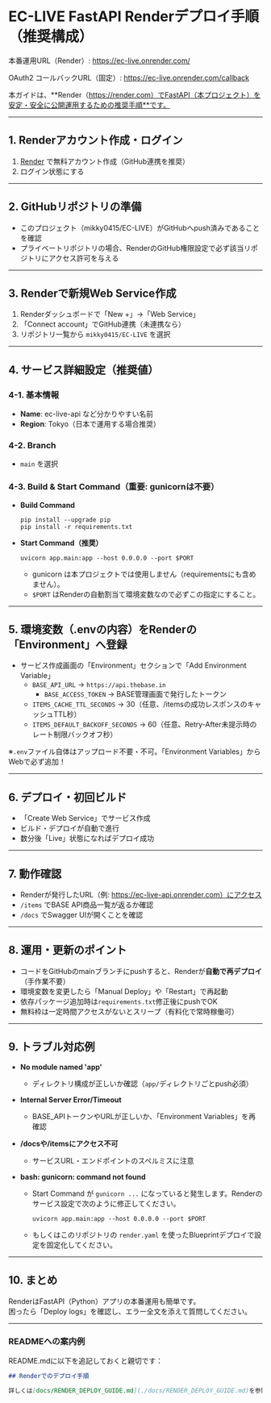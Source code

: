 # EC-LIVE FastAPI Renderデプロイ手順（推奨構成）

本番運用URL（Render）: https://ec-live.onrender.com/

OAuth2 コールバックURL（固定）: https://ec-live.onrender.com/callback

本ガイドは、**Render（https://render.com）でFastAPI（本プロジェクト）を安定・安全に公開運用するための推奨手順**です。

---

## 1. Renderアカウント作成・ログイン

1. [Render](https://render.com/) で無料アカウント作成（GitHub連携を推奨）
2. ログイン状態にする

---

## 2. GitHubリポジトリの準備

- このプロジェクト（mikky0415/EC-LIVE）がGitHubへpush済みであることを確認
- プライベートリポジトリの場合、RenderのGitHub権限設定で必ず該当リポジトリにアクセス許可を与える

---

## 3. Renderで新規Web Service作成

1. Renderダッシュボードで「New +」→「Web Service」
2. 「Connect account」でGitHub連携（未連携なら）
3. リポジトリ一覧から `mikky0415/EC-LIVE` を選択

---

## 4. サービス詳細設定（推奨値）

### 4-1. 基本情報
- **Name**: ec-live-api など分かりやすい名前
- **Region**: Tokyo（日本で運用する場合推奨）

### 4-2. Branch
- `main` を選択

### 4-3. Build & Start Command（重要: gunicornは不要）
- **Build Command**  
  ```
  pip install --upgrade pip
  pip install -r requirements.txt
  ```

- **Start Command（推奨）**  
  ```
  uvicorn app.main:app --host 0.0.0.0 --port $PORT
  ```
  - gunicorn は本プロジェクトでは使用しません（requirementsにも含めません）。
  - `$PORT` はRenderの自動割当て環境変数なので必ずこの指定にすること。

---

## 5. 環境変数（.envの内容）をRenderの「Environment」へ登録

- サービス作成画面の「Environment」セクションで「Add Environment Variable」
  - `BASE_API_URL` → `https://api.thebase.in`
    - `BASE_ACCESS_TOKEN` → BASE管理画面で発行したトークン
  - `ITEMS_CACHE_TTL_SECONDS` → 30（任意、/itemsの成功レスポンスのキャッシュTTL秒）
  - `ITEMS_DEFAULT_BACKOFF_SECONDS` → 60（任意、Retry-After未提示時のレート制限バックオフ秒）

※`.env`ファイル自体はアップロード不要・不可。「Environment Variables」からWebで必ず追加！

---

## 6. デプロイ・初回ビルド

- 「Create Web Service」でサービス作成
- ビルド・デプロイが自動で進行
- 数分後「Live」状態になればデプロイ成功

---

## 7. 動作確認

- Renderが発行したURL（例: https://ec-live-api.onrender.com）にアクセス
- `/items` でBASE API商品一覧が返るか確認
- `/docs` でSwagger UIが開くことを確認

---

## 8. 運用・更新のポイント

- コードをGitHubのmainブランチにpushすると、Renderが**自動で再デプロイ**（手作業不要）
- 環境変数を変更したら「Manual Deploy」や「Restart」で再起動
- 依存パッケージ追加時は`requirements.txt`修正後にpushでOK
- 無料枠は一定時間アクセスがないとスリープ（有料化で常時稼働可）

---

## 9. トラブル対応例

- **No module named 'app'**
    - ディレクトリ構成が正しいか確認（`app/`ディレクトリごとpush必須）
- **Internal Server Error/Timeout**
    - BASE_APIトークンやURLが正しいか、「Environment Variables」を再確認
- **/docsや/itemsにアクセス不可**
    - サービスURL・エンドポイントのスペルミスに注意
    
- **bash: gunicorn: command not found**
    - Start Command が `gunicorn ...` になっていると発生します。Renderのサービス設定で次のように修正してください。
      ```
      uvicorn app.main:app --host 0.0.0.0 --port $PORT
      ```
    - もしくはこのリポジトリの `render.yaml` を使ったBlueprintデプロイで設定を固定化してください。

---

## 10. まとめ

RenderはFastAPI（Python）アプリの本番運用も簡単です。  
困ったら「Deploy logs」を確認し、エラー全文を添えて質問してください。

---

### READMEへの案内例

README.mdに以下を追記しておくと親切です：

```markdown
## Renderでのデプロイ手順

詳しくは[docs/RENDER_DEPLOY_GUIDE.md](./docs/RENDER_DEPLOY_GUIDE.md)を参照してください。
```